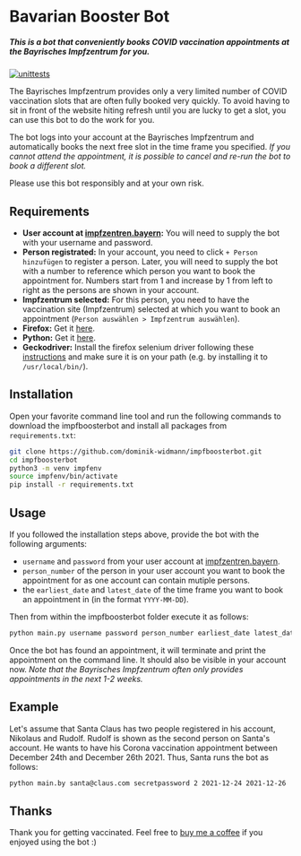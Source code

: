 # Bavarian Booster Bot
##### This is a bot that conveniently books COVID vaccination appointments at the Bayrisches Impfzentrum for you.  

[![unittests](https://github.com/dominik-widmann/impfboosterbot/actions/workflows/unittests.yaml/badge.svg)](https://github.com/dominik-widmann/impfboosterbot/actions/workflows/unittests.yaml)

The Bayrisches Impfzentrum provides only a very limited number of COVID vaccination slots that are often fully booked very quickly. To avoid having to sit in front of the website hiting refresh until you are lucky to get a slot, you can use this bot to do the work for you.

The bot logs into your account at the Bayrisches Impfzentrum and automatically books the next free slot in the time frame you specified. _If you cannot attend the appointment, it is possible to cancel and re-run the bot to book a different slot._ 

Please use this bot responsibly and at your own risk.

## Requirements
* **User account at [impfzentren.bayern](https://impfzentren.bayern):** You will need to supply the bot with your username and password.
* **Person registrated:** In your account, you need to click `+ Person hinzufügen` to register a person. Later, you will need to supply the bot with a number to reference which person you want to book the appointment for. Numbers start from 1 and increase by 1 from left to right as the persons are shown in your account.
* **Impfzentrum selected:** For this person, you need to have the vaccination site (Impfzentrum) selected at which you want to book an appointment (`Person auswählen > Impfzentrum auswählen`).
* **Firefox:** Get it [here](https://www.mozilla.org/en-US/firefox/new/).
* **Python:** Get it [here](https://www.python.org/downloads/).
* **Geckodriver:** Install the firefox selenium driver following these [instructions](https://github.com/mozilla/geckodriver/releases) and make sure it is on your path (e.g. by installing it to `/usr/local/bin/`).

## Installation
Open your favorite command line tool and run the following commands to download the impfboosterbot and install all packages from `requirements.txt`:

```bash
git clone https://github.com/dominik-widmann/impfboosterbot.git
cd impfboosterbot
python3 -m venv impfenv
source impfenv/bin/activate
pip install -r requirements.txt 
```

## Usage
If you followed the installation steps above, provide the bot with the following arguments:
* `username` and `password` from your user account at [impfzentren.bayern](https://impfzentren.bayern).
* `person_number` of the person in your user account you want to book the appointment for as one account can contain mutiple persons.
* the `earliest_date` and `latest_date` of the time frame you want to book an appointment in (in the format `YYYY-MM-DD`).

Then from within the impfboosterbot folder execute it as follows: 
```bash
python main.py username password person_number earliest_date latest_date
```
Once the bot has found an appointment, it will terminate and print the appointment on the command line. It should also be visible in your account now. _Note that the Bayrisches Impfzentrum often only provides appointments in the next 1-2 weeks._

## Example 
Let's assume that Santa Claus has two people registered in his account, Nikolaus and Rudolf. Rudolf is shown as the second person on Santa's account. He wants to have his Corona vaccination appointment between December 24th and December 26th 2021. Thus, Santa runs the bot as follows:
```bash
python main.by santa@claus.com secretpassword 2 2021-12-24 2021-12-26
```

## Thanks
Thank you for getting vaccinated. Feel free to [buy me a coffee](https://ko-fi.com/dominikwidmann) if you enjoyed using the bot :)
